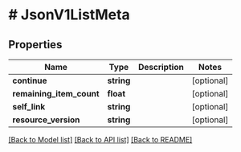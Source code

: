 # # JsonV1ListMeta

## Properties

Name | Type | Description | Notes
------------ | ------------- | ------------- | -------------
**continue** | **string** |  | [optional]
**remaining_item_count** | **float** |  | [optional]
**self_link** | **string** |  | [optional]
**resource_version** | **string** |  | [optional]

[[Back to Model list]](../../README.md#models) [[Back to API list]](../../README.md#endpoints) [[Back to README]](../../README.md)
